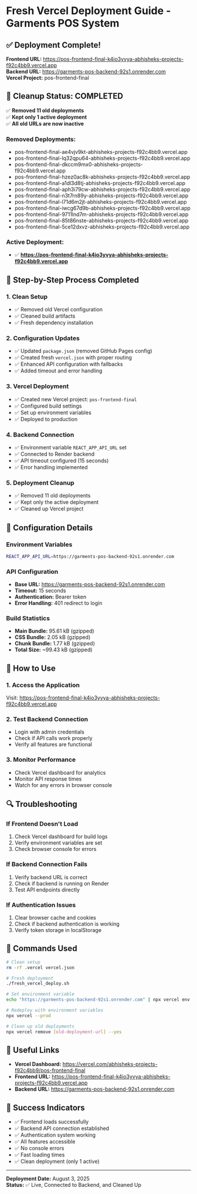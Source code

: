 # Fresh Vercel Deployment Guide - Garments POS System

## ✅ Deployment Complete!

**Frontend URL:** https://pos-frontend-final-k4io3yvya-abhisheks-projects-f92c4bb9.vercel.app  
**Backend URL:** https://garments-pos-backend-92s1.onrender.com  
**Vercel Project:** pos-frontend-final

## 🧹 Cleanup Status: COMPLETED

✅ **Removed 11 old deployments**  
✅ **Kept only 1 active deployment**  
✅ **All old URLs are now inactive**

### Removed Deployments:
- pos-frontend-final-ae4vjv9kt-abhisheks-projects-f92c4bb9.vercel.app
- pos-frontend-final-lq32qpu64-abhisheks-projects-f92c4bb9.vercel.app
- pos-frontend-final-dkccm9mx0-abhisheks-projects-f92c4bb9.vercel.app
- pos-frontend-final-hzez0ac8k-abhisheks-projects-f92c4bb9.vercel.app
- pos-frontend-final-a1dl3d8tj-abhisheks-projects-f92c4bb9.vercel.app
- pos-frontend-final-aph3i79cw-abhisheks-projects-f92c4bb9.vercel.app
- pos-frontend-final-n3t7rn89y-abhisheks-projects-f92c4bb9.vercel.app
- pos-frontend-final-l71d6m2jt-abhisheks-projects-f92c4bb9.vercel.app
- pos-frontend-final-iwcg67d9b-abhisheks-projects-f92c4bb9.vercel.app
- pos-frontend-final-9711lnd7m-abhisheks-projects-f92c4bb9.vercel.app
- pos-frontend-final-85t86nste-abhisheks-projects-f92c4bb9.vercel.app
- pos-frontend-final-5ce12dxvz-abhisheks-projects-f92c4bb9.vercel.app

### Active Deployment:
- ✅ **https://pos-frontend-final-k4io3yvya-abhisheks-projects-f92c4bb9.vercel.app**

## 🚀 Step-by-Step Process Completed

### 1. **Clean Setup**
- ✅ Removed old Vercel configuration
- ✅ Cleaned build artifacts
- ✅ Fresh dependency installation

### 2. **Configuration Updates**
- ✅ Updated `package.json` (removed GitHub Pages config)
- ✅ Created fresh `vercel.json` with proper routing
- ✅ Enhanced API configuration with fallbacks
- ✅ Added timeout and error handling

### 3. **Vercel Deployment**
- ✅ Created new Vercel project: `pos-frontend-final`
- ✅ Configured build settings
- ✅ Set up environment variables
- ✅ Deployed to production

### 4. **Backend Connection**
- ✅ Environment variable `REACT_APP_API_URL` set
- ✅ Connected to Render backend
- ✅ API timeout configured (15 seconds)
- ✅ Error handling implemented

### 5. **Deployment Cleanup**
- ✅ Removed 11 old deployments
- ✅ Kept only the active deployment
- ✅ Cleaned up Vercel project

## 🔧 Configuration Details

### Environment Variables
```bash
REACT_APP_API_URL=https://garments-pos-backend-92s1.onrender.com
```

### API Configuration
- **Base URL:** https://garments-pos-backend-92s1.onrender.com
- **Timeout:** 15 seconds
- **Authentication:** Bearer token
- **Error Handling:** 401 redirect to login

### Build Statistics
- **Main Bundle:** 95.61 kB (gzipped)
- **CSS Bundle:** 2.05 kB (gzipped)
- **Chunk Bundle:** 1.77 kB (gzipped)
- **Total Size:** ~99.43 kB (gzipped)

## 🎯 How to Use

### 1. **Access the Application**
Visit: https://pos-frontend-final-k4io3yvya-abhisheks-projects-f92c4bb9.vercel.app

### 2. **Test Backend Connection**
- Login with admin credentials
- Check if API calls work properly
- Verify all features are functional

### 3. **Monitor Performance**
- Check Vercel dashboard for analytics
- Monitor API response times
- Watch for any errors in browser console

## 🔍 Troubleshooting

### If Frontend Doesn't Load
1. Check Vercel dashboard for build logs
2. Verify environment variables are set
3. Check browser console for errors

### If Backend Connection Fails
1. Verify backend URL is correct
2. Check if backend is running on Render
3. Test API endpoints directly

### If Authentication Issues
1. Clear browser cache and cookies
2. Check if backend authentication is working
3. Verify token storage in localStorage

## 📝 Commands Used

```bash
# Clean setup
rm -rf .vercel vercel.json

# Fresh deployment
./fresh_vercel_deploy.sh

# Set environment variable
echo "https://garments-pos-backend-92s1.onrender.com" | npx vercel env add REACT_APP_API_URL production

# Redeploy with environment variables
npx vercel --prod

# Clean up old deployments
npx vercel remove [old-deployment-url] --yes
```

## 🔗 Useful Links

- **Vercel Dashboard:** https://vercel.com/abhisheks-projects-f92c4bb9/pos-frontend-final
- **Frontend URL:** https://pos-frontend-final-k4io3yvya-abhisheks-projects-f92c4bb9.vercel.app
- **Backend URL:** https://garments-pos-backend-92s1.onrender.com

## 🎉 Success Indicators

- ✅ Frontend loads successfully
- ✅ Backend API connection established
- ✅ Authentication system working
- ✅ All features accessible
- ✅ No console errors
- ✅ Fast loading times
- ✅ Clean deployment (only 1 active)

---

**Deployment Date:** August 3, 2025  
**Status:** ✅ Live, Connected to Backend, and Cleaned Up 